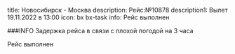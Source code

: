 title: Новосибирск - Москва
description: Рейс:№10878
description1: Вылет 19.11.2022 в 13:00
icon: bx bx-task
info: Рейс выполнен

###INFO
Задержка рейса в связи с плохой погодой на 3 часа

Рейс выполнен